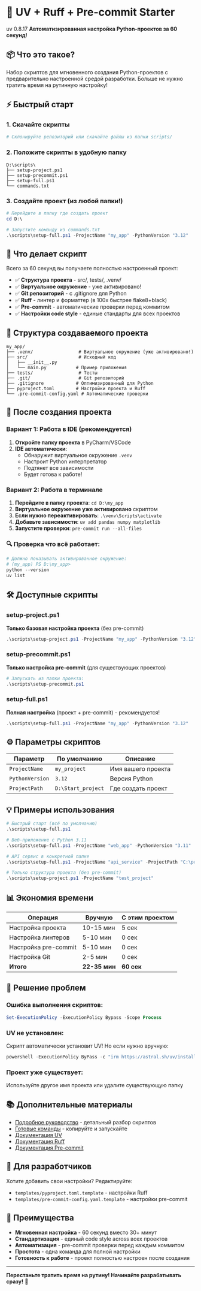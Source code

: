 # 🚀 UV + Ruff + Pre-commit Starter
uv 0.8.17
**Автоматизированная настройка Python-проектов за 60 секунд!**

## 📦 Что это такое?

Набор скриптов для мгновенного создания Python-проектов с предварительно настроенной средой разработки. 
Больше не нужно тратить время на рутинную настройку!

## ⚡ Быстрый старт

### 1. Скачайте скрипты
```bash
# Склонируйте репозиторий или скачайте файлы из папки scripts/
```

### 2. Положите скрипты в удобную папку
```
D:\scripts\
├── setup-project.ps1
├── setup-precommit.ps1  
├── setup-full.ps1
└── commands.txt
```

### 3. Создайте проект (из любой папки!)
```powershell
# Перейдите в папку где создать проект
cd D:\

# Запустите команду из commands.txt
.\scripts\setup-full.ps1 -ProjectName "my_app" -PythonVersion "3.12"
```

## 🎯 Что делает скрипт

Всего за 60 секунд вы получаете полностью настроенный проект:

- ✅ **Структура проекта** - src/, tests/, .venv/
- ✅ **Виртуальное окружение** - уже активировано!
- ✅ **Git репозиторий** - с .gitignore для Python
- ✅ **Ruff** - линтер и форматтер (в 100x быстрее flake8+black)
- ✅ **Pre-commit** - автоматические проверки перед коммитом
- ✅ **Настройки code style** - единые стандарты для всех проектов

## 📁 Структура создаваемого проекта

```
my_app/
├── .venv/                 # Виртуальное окружение (уже активировано!)
├── src/                   # Исходный код
│   ├── __init__.py
│   └── main.py           # Пример приложения
├── tests/                 # Тесты
├── .git/                  # Git репозиторий
├── .gitignore            # Оптимизированный для Python
├── pyproject.toml        # Настройки проекта и Ruff
└── .pre-commit-config.yaml # Автоматические проверки
```

## 🎯 После создания проекта

### Вариант 1: Работа в IDE (рекомендуется)
1. **Откройте папку проекта** в PyCharm/VSCode
2. **IDE автоматически**: 
   - Обнаружит виртуальное окружение `.venv`
   - Настроит Python интерпретатор
   - Подтянет все зависимости
   - Будет готова к работе!

### Вариант 2: Работа в терминале
1. **Перейдите в папку проекта**: `cd D:\my_app`
2. **Виртуальное окружение уже активировано** скриптом
3. **Если нужно переактивировать**: `.\venv\Scripts\activate`
4. **Добавьте зависимости**: `uv add pandas numpy matplotlib`
5. **Запустите проверки**: `pre-commit run --all-files`

### 🔍 Проверка что всё работает:
```powershell
# Должно показывать активированное окружение:
# (my_app) PS D:\my_app> 
python --version
uv list
```

## 🛠️ Доступные скрипты

### setup-project.ps1
**Только базовая настройка проекта** (без pre-commit)
```powershell
.\scripts\setup-project.ps1 -ProjectName "my_app" -PythonVersion "3.12"
```

### setup-precommit.ps1  
**Только настройка pre-commit** (для существующих проектов)
```powershell
# Запускать из папки проекта:
.\scripts\setup-precommit.ps1
```

### setup-full.ps1
**Полная настройка** (проект + pre-commit) - рекомендуется!
```powershell
.\scripts\setup-full.ps1 -ProjectName "my_app" -PythonVersion "3.12"
```

## ⚙️ Параметры скриптов

| Параметр | По умолчанию | Описание |
|----------|-------------|----------|
| `ProjectName` | `my_project` | Имя вашего проекта |
| `PythonVersion` | `3.12` | Версия Python |
| `ProjectPath` | `D:\Start_project` | Где создать проект |

## 💡 Примеры использования

```powershell
# Быстрый старт (всё по умолчанию)
.\scripts\setup-full.ps1

# Веб-приложение с Python 3.11
.\scripts\setup-full.ps1 -ProjectName "web_app" -PythonVersion "3.11"

# API сервис в конкретной папке
.\scripts\setup-full.ps1 -ProjectName "api_service" -ProjectPath "C:\projects"

# Только структура проекта (без pre-commit)
.\scripts\setup-project.ps1 -ProjectName "test_project"
```

## 📊 Экономия времени

| Операция | Вручную | С этим проектом |
|----------|---------|-----------------|
| Настройка проекта | 10-15 мин | 5 сек |
| Настройка линтеров | 5-10 мин | 0 сек |
| Настройка pre-commit | 5-10 мин | 0 сек |
| Настройка Git | 2-5 мин | 0 сек |
| **Итого** | **22-35 мин** | **60 сек** |

## 🐛 Решение проблем

### Ошибка выполнения скриптов:
```powershell
Set-ExecutionPolicy -ExecutionPolicy Bypass -Scope Process
```

### UV не установлен:
Скрипт автоматически установит UV! Но если нужно вручную:
```powershell
powershell -ExecutionPolicy ByPass -c "irm https://astral.sh/uv/install.ps1 | iex"
```

### Проект уже существует:
Используйте другое имя проекта или удалите существующую папку

## 📚 Дополнительные материалы

- [Подробное руководство](README_tutorial_scripts.md) - детальный разбор скриптов
- [Готовые команды](commands.txt) - копируйте и запускайте
- [Документация UV](https://docs.astral.sh/uv/)
- [Документация Ruff](https://docs.astral.sh/ruff/)
- [Документация Pre-commit](https://pre-commit.com/)

## 🤝 Для разработчиков

Хотите добавить свои настройки? Редактируйте:
- `templates/pyproject.toml.template` - настройки Ruff
- `templates/pre-commit-config.yaml.template` - настройки pre-commit

## 🎉 Преимущества

- **Мгновенная настройка** - 60 секунд вместо 30+ минут
- **Стандартизация** - единый code style across всех проектов
- **Автоматизация** - pre-commit проверки перед каждым коммитом
- **Простота** - одна команда для полной настройки
- **Готовность к работе** - проект полностью настроен после создания

---

**Перестаньте тратить время на рутину! Начинайте разрабатывать сразу!** 🚀